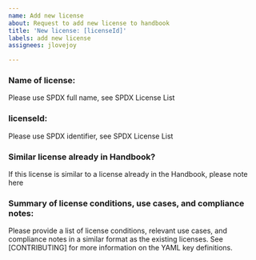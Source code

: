 ```yaml
---
name: Add new license
about: Request to add new license to handbook
title: 'New license: [licenseId]'
labels: add new license
assignees: jlovejoy

---
```


### Name of license: 
Please use SPDX full name, see SPDX License List

### licenseId: 
Please use SPDX identifier, see SPDX License List

### Similar license already in Handbook? 
If this license is similar to a license already in the Handbook, please note here

### Summary of license conditions, use cases, and compliance notes: 
Please provide a list of license conditions, relevant use cases, and compliance notes in a similar format as the existing licenses. See [CONTRIBUTING] for more information on the YAML key definitions.
